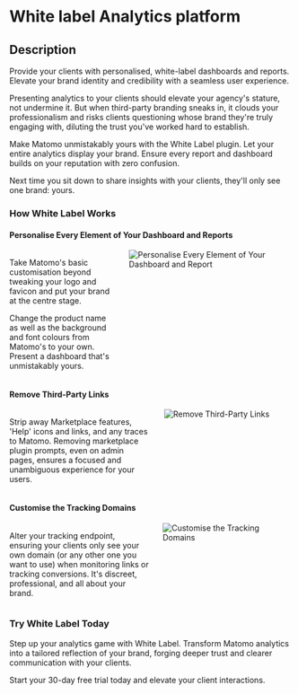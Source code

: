 # White label Analytics platform

## Description

Provide your clients with personalised, white-label dashboards and reports. Elevate your brand identity and credibility with a seamless user experience.

Presenting analytics to your clients should elevate your agency's stature, not undermine it. But when third-party branding sneaks in, it clouds your professionalism and risks clients questioning whose brand they're truly engaging with, diluting the trust you've worked hard to establish.

Make Matomo unmistakably yours with the White Label plugin. Let your entire analytics display your brand. Ensure every report and dashboard builds on your reputation with zero confusion.

Next time you sit down to share insights with your clients, they'll only see one brand: yours.

### How White Label Works

#### Personalise Every Element of Your Dashboard and Reports

<div class="main-div-readme" style="display: flex;height: auto;">
<div class="left-div-readme" style="width: 50%;">
<p>Take Matomo's basic customisation beyond tweaking your logo and favicon and put your brand at the centre stage.</p>
<p>Change the product name as well as the background and font colours from Matomo's to your own. Present a dashboard that's unmistakably yours.</p>
</div>
<div class="right-div-readme" style="flex-grow: 1;">
<img src="https://plugins.matomo.org/img/WhiteLabel/image1.png" style="margin-left: 24px;" alt="Personalise Every Element of Your Dashboard and Report">
</div>
</div>

#### Remove Third-Party Links

<div class="main-div-readme" style="display: flex;height: auto;">
<div class="left-div-readme" style="width: 50%;">
<p>Strip away Marketplace features, 'Help' icons and links, and any traces to Matomo. Removing marketplace plugin prompts, even on admin pages, ensures a focused and unambiguous experience for your users.</p>
</div>
<div class="right-div-readme" style="flex-grow: 1;">
<img src="https://plugins.matomo.org/img/WhiteLabel/image2.png" style="margin-left: 24px;" alt="Remove Third-Party Links">
</div>
</div>

#### Customise the Tracking Domains

<div class="main-div-readme" style="display: flex;height: auto;">
<div class="left-div-readme" style="width: 50%;">
<p>Alter your tracking endpoint, ensuring your clients only see your own domain (or any other one you want to use) when monitoring links or tracking conversions. It's discreet, professional, and all about your brand.</p>
</div>
<div class="right-div-readme" style="flex-grow: 1;">
<img src="https://plugins.matomo.org/img/WhiteLabel/image3.jpg" style="margin-left: 24px;" alt="Customise the Tracking Domains">
</div>
</div>

### Try White Label Today

Step up your analytics game with White Label. Transform Matomo analytics into a tailored reflection of your brand, forging deeper trust and clearer communication with your clients.

Start your 30-day free trial today and elevate your client interactions.